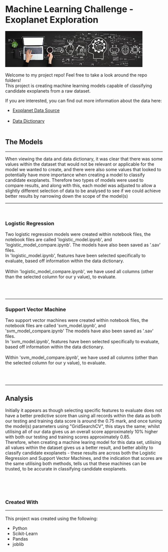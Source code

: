 # Machine Learning Challenge - Exoplanet Exploration
![Header](images/header.jpg)<br>

Welcome to my project repo! 
Feel free to take a look around the repo folders!<br>
This project is creating machine learning models capable of classifying candidate exoplanets from a raw dataset. 

If you are interested, you can find out more information about the data here:<br>
* [Exoplanet Data Source](https://www.kaggle.com/nasa/kepler-exoplanet-search-results)<br><br>
* [Data Dictionary](https://exoplanetarchive.ipac.caltech.edu/docs/API_kepcandidate_columns.html)<br><br>

## The Models
<hr>
When viewing the data and data dictionary, it was clear that there was some values within the dataset that would not be relevant or applicable for the model we wanted to create, and there were also some values that looked to potentially have more importance when creating a model to classify candidate exoplanets. Therefore two types of models were used to compare results, and along with this, each model was adjusted to allow a slightly different selection of data to be analysed to see if we could achieve better results by narrowing down the scope of the model(s)
<hr>
<br>

<h3>Logistic Regression</h3>
<p>Two logistic regression models were created within notebook files, the notebook files are called 'logistic_model.ipynb', and 'logistic_model_compare.ipynb'. The models have also been saved as '.sav' files. <br>
In 'logistic_model.ipynb', features have been selected specifically to evaluate, based off information within the data dictionary. 
<br><br>
Within 'logistic_model_compare.ipynb', we have used all columns (other than the selected column for our y value), to evaluate. <p>
<br><br>
<hr>
<h3>Support Vector Machine</h3>
<p>Two support vector machines were created within notebook files, the notebook files are called 'svm_model.ipynb', and 'svm_model_compare.ipynb' The models have also been saved as '.sav' files. <br>
In 'svm_model.ipynb', features have been selected specifically to evaluate, based off information within the data dictionary. 
<br><br>
Within 'svm_model_compare.ipynb', we have used all columns (other than the selected column for our y value), to evaluate.<p>



<br><br>
<hr>
<h2>Analysis</h2>

Initially it appears as though selecting specific features to evaluate does not have a better predictive score than using all records within the data as both our testing and training data score is around the 0.75 mark, and once tuning the model(s) parameters using "GridSearchCV", this stays the same; whilst utilising all of our data gives us an overall score approximately 10% higher with both our testing and training scores approximately 0.85.
<br>
Therefore, when creating a machine learing model for this data set, utilising all values within the dataset gives us a better result, and better ability to classify candidate exoplanets - these results are across both the Logistic Regression and Support Vector Machines, and the indication that scores are the same utilising both methods, tells us that these machines can be trusted, to be accurate in classifying candidate exoplanets.




<br><br><br>








### Created With<hr>
This project was created using the following:<br>
* Python
* Scikit-Learn
* Pandas
* joblib




